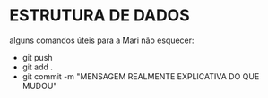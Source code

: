 ESTRUTURA DE DADOS
==================

alguns comandos úteis para a Mari não esquecer:
- git push
- git add .
- git commit -m "MENSAGEM REALMENTE EXPLICATIVA DO QUE MUDOU"

